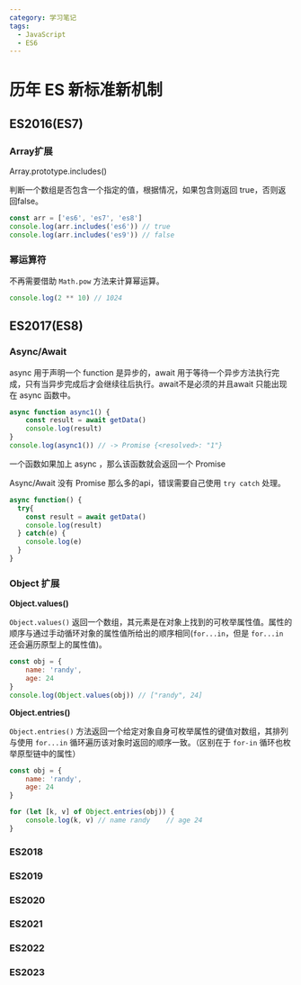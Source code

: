 ```yaml
---
category: 学习笔记
tags:
  - JavaScript
  - ES6
---
```


# 历年 ES 新标准新机制

## ES2016(ES7)

### Array扩展

Array.prototype.includes()

判断一个数组是否包含一个指定的值，根据情况，如果包含则返回 true，否则返回false。

```js
const arr = ['es6', 'es7', 'es8']
console.log(arr.includes('es6')) // true
console.log(arr.includes('es9')) // false
```

### 幂运算符

不再需要借助 `Math.pow` 方法来计算幂运算。

```js
console.log(2 ** 10) // 1024
```

## ES2017(ES8)

### Async/Await

async 用于声明一个 function 是异步的，await 用于等待一个异步方法执行完成，只有当异步完成后才会继续往后执行。await不是必须的并且await 只能出现在 async 函数中。

```js
async function async1() {
    const result = await getData()
    console.log(result)
}
console.log(async1()) // -> Promise {<resolved>: "1"}
```
一个函数如果加上 async ，那么该函数就会返回一个 Promise

Async/Await 没有 Promise 那么多的api，错误需要自己使用 `try catch` 处理。

```js
async function() {
  try{
    const result = await getData()
    console.log(result)
  } catch(e) {
    console.log(e)
  }
}
```

### Object 扩展

**Object.values()**

`Object.values()` 返回一个数组，其元素是在对象上找到的可枚举属性值。属性的顺序与通过手动循环对象的属性值所给出的顺序相同(`for...in`，但是 `for...in` 还会遍历原型上的属性值)。

```js
const obj = {
    name: 'randy',
    age: 24
}
console.log(Object.values(obj)) // ["randy", 24]
```

**Object.entries()**

`Object.entries()` 方法返回一个给定对象自身可枚举属性的键值对数组，其排列与使用 `for...in` 循环遍历该对象时返回的顺序一致。（区别在于 `for-in` 循环也枚举原型链中的属性）

```js
const obj = {
    name: 'randy',
    age: 24
}

for (let [k, v] of Object.entries(obj)) {
    console.log(k, v) // name randy    // age 24
}
```

### ES2018

### ES2019

### ES2020

### ES2021

### ES2022

### ES2023